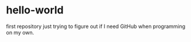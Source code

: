 # hello-world
first repository
just trying to figure out if I need GitHub when programming on my own.
